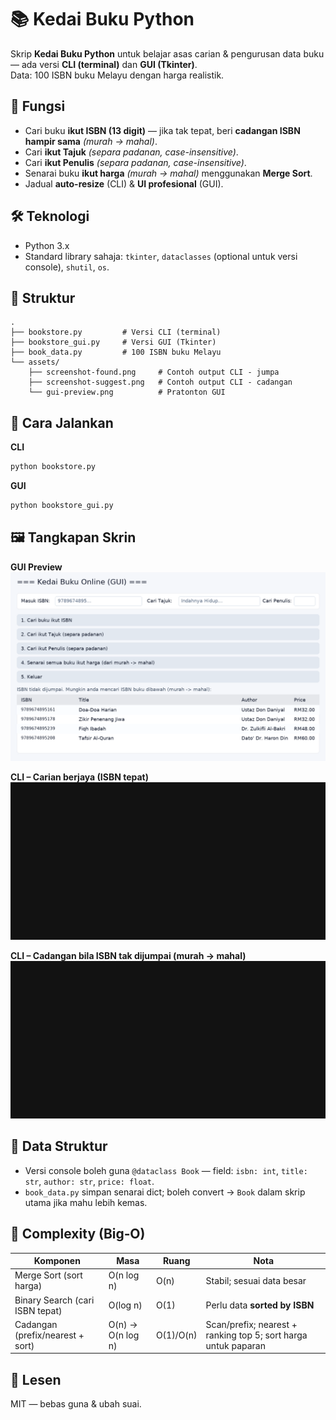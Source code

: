 # 📚 Kedai Buku Python

Skrip **Kedai Buku Python** untuk belajar asas carian & pengurusan data buku — ada versi **CLI (terminal)** dan **GUI (Tkinter)**.  
Data: 100 ISBN buku Melayu dengan harga realistik.

## 🎯 Fungsi
- Cari buku **ikut ISBN (13 digit)** — jika tak tepat, beri **cadangan ISBN hampir sama** *(murah → mahal)*.
- Cari **ikut Tajuk** *(separa padanan, case-insensitive)*.
- Cari **ikut Penulis** *(separa padanan, case-insensitive)*.
- Senarai buku **ikut harga** *(murah → mahal)* menggunakan **Merge Sort**.
- Jadual **auto-resize** (CLI) & **UI profesional** (GUI).

## 🛠 Teknologi
- Python 3.x
- Standard library sahaja: `tkinter`, `dataclasses` (optional untuk versi console), `shutil`, `os`.

## 📂 Struktur
```
.
├── bookstore.py         # Versi CLI (terminal)
├── bookstore_gui.py     # Versi GUI (Tkinter)
├── book_data.py         # 100 ISBN buku Melayu
└── assets/
    ├── screenshot-found.png     # Contoh output CLI - jumpa
    ├── screenshot-suggest.png   # Contoh output CLI - cadangan
    └── gui-preview.png          # Pratonton GUI
```

## 🚀 Cara Jalankan
**CLI**
```bash
python bookstore.py
```

**GUI**
```bash
python bookstore_gui.py
```

## 🖼️ Tangkapan Skrin

**GUI Preview**  
![GUI](assets/gui-preview.png)

**CLI – Carian berjaya (ISBN tepat)**  
![Buku dijumpai](assets/screenshot-found.png)

**CLI – Cadangan bila ISBN tak dijumpai (murah → mahal)**  
![Cadangan ISBN](assets/screenshot-suggest.png)

## 🧱 Data Struktur
- Versi console boleh guna `@dataclass Book` — field: `isbn: int`, `title: str`, `author: str`, `price: float`.
- `book_data.py` simpan senarai dict; boleh convert → `Book` dalam skrip utama jika mahu lebih kemas.

## 🧮 Complexity (Big‑O)
| Komponen                           | Masa           | Ruang | Nota |
|------------------------------------|----------------|-------|------|
| Merge Sort (sort harga)            | O(n log n)     | O(n)  | Stabil; sesuai data besar |
| Binary Search (cari ISBN tepat)    | O(log n)       | O(1)  | Perlu data **sorted by ISBN** |
| Cadangan (prefix/nearest + sort)   | O(n) → O(n log n) | O(1)/O(n) | Scan/prefix; nearest + ranking top 5; sort harga untuk paparan |

## 📜 Lesen
MIT — bebas guna & ubah suai.
